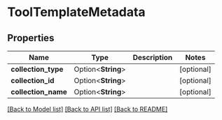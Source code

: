 # ToolTemplateMetadata

## Properties

Name | Type | Description | Notes
------------ | ------------- | ------------- | -------------
**collection_type** | Option<**String**> |  | [optional]
**collection_id** | Option<**String**> |  | [optional]
**collection_name** | Option<**String**> |  | [optional]

[[Back to Model list]](../README.md#documentation-for-models) [[Back to API list]](../README.md#documentation-for-api-endpoints) [[Back to README]](../README.md)


